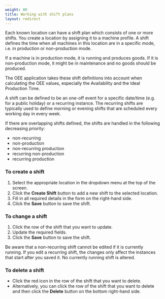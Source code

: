 ```yaml
---
weight: 80
title: Working with shift plans
layout: redirect
---
```


Each known location can have a shift plan which consists of one or more shifts. You create a location by assigning it to a machine profile. A shift defines the time when all machines in this location are in a specific mode, i.e. in production or non-production mode.

If a machine is in production mode, it is running and produces goods. If it is non-production mode, it might be in maintenance and no goods should be produced.

The OEE application takes these shift definitions into account when calculating the OEE values, especially the Availability and the Ideal Production Time.

A shift can be defined to be an one-off event for a specific date/time (e.g. for a public holiday) or a recurring instance. The recurring shifts are typically used to define morning or evening shifts that are scheduled every working day in every week.

If there are overlapping shifts defined, the shifts are handled in the following decreasing priority:
-	non-recurring
-	non-production
-	non-recurring production
-	recurring non-production
-	recurring production

### To create a shift

1.	Select the appropriate location in the dropdown menu at the top of the screen.
2.	Click the **Create Shift** button to add a new shift to the selected location.
3.	Fill in all required details in the form on the right-hand side.
4.	Click the **Save** button to save the shift.

### To change a shift

1.	Click the row of the shift that you want to update.
2.	Update the required fields.
3.	Click the **Save** button to save the shift.

Be aware that a non-recurring shift cannot be edited if it is currently running. If you edit a recurring shift, the
changes only affect the instances that start after you saved it. No currently running shift is altered.

### To delete a shift

- Click the red icon in the row of the shift that you want to delete.
- Alternatively, you can click the row of the shift that you want to delete and then click the **Delete** button on the bottom right-hand side.
